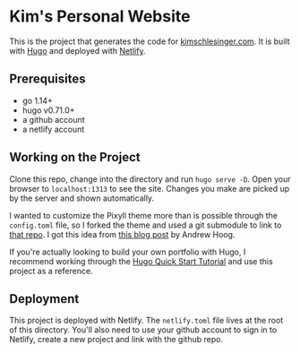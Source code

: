 # Kim's Personal Website

This is the project that generates the code for [kimschlesinger.com](https://kimschlesinger.com/). It is built with [Hugo](https://gohugo.io/) and deployed with [Netlify](https://www.netlify.com/). 

## Prerequisites

  - go 1.14+
  - hugo v0.71.0+ 
  - a github account 
  - a netlify account 

## Working on the Project 

Clone this repo, change into the directory and run `hugo serve -D`. Open your browser to `localhost:1313` to see the site. Changes you make are picked up by the server and shown automatically. 

I wanted to customize the Pixyll theme more than is possible through the `config.toml` file, so I forked the theme and used a git submodule to link to [that repo](https://github.com/kimschles/hugo-theme-pixyll). I got this idea from [this blog post](https://www.andrewhoog.com/post/git-submodule-for-hugo-themes/) by Andrew Hoog. 

If you're actually looking to build your own portfolio with Hugo, I recommend working through the [Hugo Quick Start Tutorial](https://gohugo.io/getting-started/quick-start/) and use this project as a reference. 

## Deployment

This project is deployed with Netlify. The `netlify.toml` file lives at the root of this directory. You'll also need to use your github account to sign in to Netlify, create a new project and link with the github repo.


